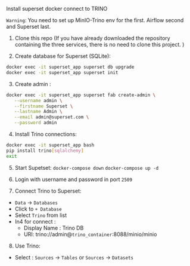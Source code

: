 Install superset docker connect to TRINO

`Warning`: You need to set up MinIO-Trino env for the first. Airflow second and Superset last.


1. Clone this repo (If you have already downloaded the repository containing the three services, there is no need to clone this project. )

2. Create database for Superset (SQLite):
``` bash
docker exec -it superset_app superset db upgrade
docker exec -it superset_app superset init
```


3. Create admin :
``` bash
docker exec -it superset_app superset fab create-admin \
   --username admin \
   --firstname Superset \
   --lastname Admin \
   --email admin@superset.com \
   --password admin
```

4. Install Trino connections:
``` bash
docker exec -it superset_app bash
pip install trino[sqlalchemy]
exit
```


5. Start Supetset:
`docker-compose down`
`docker-compose up -d`

6. Login with username and password in port `2509`
7. Connect Trino to Superset:
- `Data` -> `Databases`
- Click to `+ Database` 
- Select `Trino` from list
- In4 for connect :
    + Display Name : Trino DB
    + URI: trino://admin@`trino_container`:8088/minio/minio

8. Use Trino:
- Select : `Sources` -> `Tables` or `Sources` -> `Datasets`
